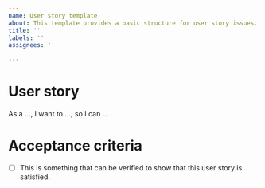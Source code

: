 ```yaml
---
name: User story template
about: This template provides a basic structure for user story issues.
title: ''
labels: ''
assignees: ''

---
```


# User story
As a ..., I want to ..., so I can ...

# Acceptance criteria
- [ ] This is something that can be verified to show that this user story is satisfied.
